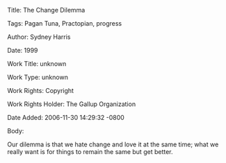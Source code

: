 Title:  The Change Dilemma

Tags:   Pagan Tuna, Practopian, progress

Author: Sydney Harris

Date:   1999

Work Title: unknown

Work Type: unknown

Work Rights: Copyright

Work Rights Holder: The Gallup Organization

Date Added: 2006-11-30 14:29:32 -0800

Body: 

Our dilemma is that we hate change and love it at the same time; what we really want is for things to remain the same but get better.

